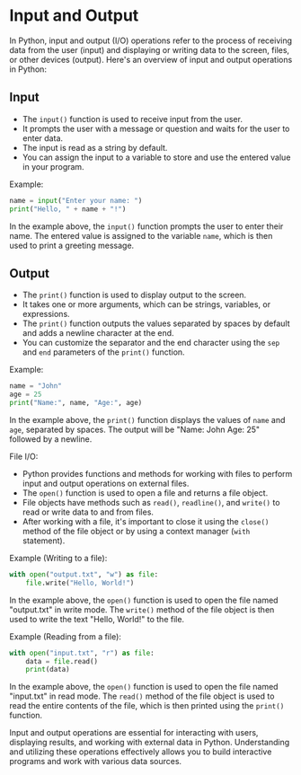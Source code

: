 # Input and Output

In Python, input and output (I/O) operations refer to the process of receiving data from the user (input) and displaying or writing data to the screen, files, or other devices (output). Here's an overview of input and output operations in Python:

## Input

- The `input()` function is used to receive input from the user.
- It prompts the user with a message or question and waits for the user to enter data.
- The input is read as a string by default.
- You can assign the input to a variable to store and use the entered value in your program.

Example:

```python
name = input("Enter your name: ")
print("Hello, " + name + "!")
```

In the example above, the `input()` function prompts the user to enter their name. The entered value is assigned to the variable `name`, which is then used to print a greeting message.

## Output

- The `print()` function is used to display output to the screen.
- It takes one or more arguments, which can be strings, variables, or expressions.
- The `print()` function outputs the values separated by spaces by default and adds a newline character at the end.
- You can customize the separator and the end character using the `sep` and `end` parameters of the `print()` function.

Example:

```python
name = "John"
age = 25
print("Name:", name, "Age:", age)
```

In the example above, the `print()` function displays the values of `name` and `age`, separated by spaces. The output will be "Name: John Age: 25" followed by a newline.

File I/O:

- Python provides functions and methods for working with files to perform input and output operations on external files.
- The `open()` function is used to open a file and returns a file object.
- File objects have methods such as `read()`, `readline()`, and `write()` to read or write data to and from files.
- After working with a file, it's important to close it using the `close()` method of the file object or by using a context manager (`with` statement).

Example (Writing to a file):

```python
with open("output.txt", "w") as file:
    file.write("Hello, World!")
```

In the example above, the `open()` function is used to open the file named "output.txt" in write mode. The `write()` method of the file object is then used to write the text "Hello, World!" to the file.

Example (Reading from a file):

```python
with open("input.txt", "r") as file:
    data = file.read()
    print(data)
```

In the example above, the `open()` function is used to open the file named "input.txt" in read mode. The `read()` method of the file object is used to read the entire contents of the file, which is then printed using the `print()` function.

Input and output operations are essential for interacting with users, displaying results, and working with external data in Python. Understanding and utilizing these operations effectively allows you to build interactive programs and work with various data sources.
